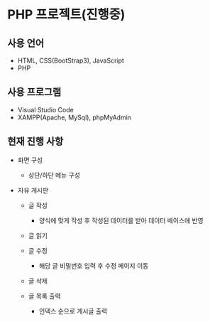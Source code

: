 # PHP 프로젝트(진행중)  

## 사용 언어
+ HTML, CSS(BootStrap3), JavaScript
+ PHP
  
## 사용 프로그램
+ Visual Studio Code
+ XAMPP(Apache, MySql), phpMyAdmin
   
  
## 현재 진행 사항
+ 화면 구성
  + 상단/하단 메뉴 구성

+ 자유 게시판
  + 글 작성
    + 양식에 맞게 작성 후 작성된 데이터를 받아 데이터 베이스에 반영  
    
    
  + 글 읽기
  + 글 수정
    + 해당 글 비밀번호 입력 후 수정 페이지 이동
  + 글 삭제
  + 글 목록 출력
    + 인덱스 순으로 게시글 출력
  
   
    
    
 
